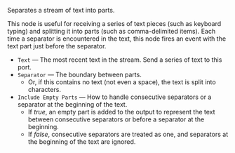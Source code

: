 Separates a stream of text into parts.

This node is useful for receiving a series of text pieces (such as keyboard typing) and splitting it into parts (such as comma-delimited items). Each time a separator is encountered in the text, this node fires an event with the text part just before the separator.

   - `Text` — The most recent text in the stream. Send a series of text to this port.
   - `Separator` — The boundary between parts.
      - Or, if this contains no text (not even a space), the text is split into characters.
   - `Include Empty Parts` — How to handle consecutive separators or a separator at the beginning of the text.
      - If *true*, an empty part is added to the output to represent the text between consecutive separators or before a separator at the beginning.
      - If *false*, consecutive separators are treated as one, and separators at the beginning of the text are ignored.
